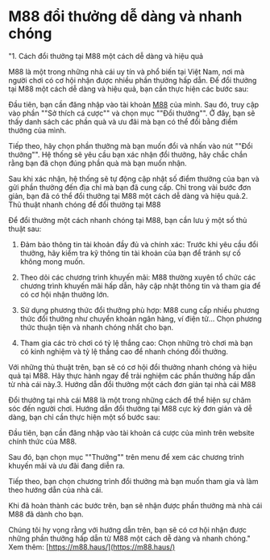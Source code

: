 # M88 đổi thưởng dễ dàng và nhanh chóng
"1. Cách đổi thưởng tại M88 một cách dễ dàng và hiệu quả

M88 là một trong những nhà cái uy tín và phổ biến tại Việt Nam, nơi mà người chơi có cơ hội nhận được nhiều phần thưởng hấp dẫn. Để đổi thưởng tại M88 một cách dễ dàng và hiệu quả, bạn cần thực hiện các bước sau:

Đầu tiên, bạn cần đăng nhập vào tài khoản [M88](https://m88.haus/) của mình. Sau đó, truy cập vào phần ""Sở thích cá cược"" và chọn mục ""Đổi thưởng"". Ở đây, bạn sẽ thấy danh sách các phần quà và ưu đãi mà bạn có thể đổi bằng điểm thưởng của mình.

Tiếp theo, hãy chọn phần thưởng mà bạn muốn đổi và nhấn vào nút ""Đổi thưởng"". Hệ thống sẽ yêu cầu bạn xác nhận đổi thưởng, hãy chắc chắn rằng bạn đã chọn đúng phần quà mà bạn muốn nhận.

Sau khi xác nhận, hệ thống sẽ tự động cập nhật số điểm thưởng của bạn và gửi phần thưởng đến địa chỉ mà bạn đã cung cấp. Chỉ trong vài bước đơn giản, bạn đã có thể đổi thưởng tại M88 một cách dễ dàng và hiệu quả.2. Thủ thuật nhanh chóng để đổi thưởng tại M88

Để đổi thưởng một cách nhanh chóng tại M88, bạn cần lưu ý một số thủ thuật sau:

1. Đảm bảo thông tin tài khoản đầy đủ và chính xác: Trước khi yêu cầu đổi thưởng, hãy kiểm tra kỹ thông tin tài khoản của bạn để tránh sự cố không mong muốn.

2. Theo dõi các chương trình khuyến mãi: M88 thường xuyên tổ chức các chương trình khuyến mãi hấp dẫn, hãy cập nhật thông tin và tham gia để có cơ hội nhận thưởng lớn.

3. Sử dụng phương thức đổi thưởng phù hợp: M88 cung cấp nhiều phương thức đổi thưởng như chuyển khoản ngân hàng, ví điện tử... Chọn phương thức thuận tiện và nhanh chóng nhất cho bạn.

4. Tham gia các trò chơi có tỷ lệ thắng cao: Chọn những trò chơi mà bạn có kinh nghiệm và tỷ lệ thắng cao để nhanh chóng đổi thưởng.

Với những thủ thuật trên, bạn sẽ có cơ hội đổi thưởng nhanh chóng và hiệu quả tại M88. Hãy thực hành ngay để trải nghiệm các phần thưởng hấp dẫn từ nhà cái này.3. Hướng dẫn đổi thưởng một cách đơn giản tại nhà cái M88

Đổi thưởng tại nhà cái M88 là một trong những cách để thể hiện sự chăm sóc đến người chơi. Hướng dẫn đổi thưởng tại M88 cực kỳ đơn giản và dễ dàng, bạn chỉ cần thực hiện một số bước sau:

Đầu tiên, bạn cần đăng nhập vào tài khoản cá cược của mình trên website chính thức của M88.

Sau đó, bạn chọn mục ""Thưởng"" trên menu để xem các chương trình khuyến mãi và ưu đãi đang diễn ra.

Tiếp theo, bạn chọn chương trình đổi thưởng mà bạn muốn tham gia và làm theo hướng dẫn của nhà cái.

Khi đã hoàn thành các bước trên, bạn sẽ nhận được phần thưởng mà nhà cái M88 đã dành cho bạn.

Chúng tôi hy vọng rằng với hướng dẫn trên, bạn sẽ có cơ hội nhận được những phần thưởng hấp dẫn từ M88 một cách dễ dàng và nhanh chóng."
Xem thêm: [https://m88.haus/](https://m88.haus/)